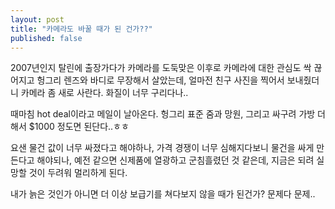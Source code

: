 ```yaml
---
layout: post
title: "카메라도 바꿀 때가 된 건가??"
published: false
---
```



2007년인지 탈린에 출장가다가 카메라를 도둑맞은 이후로 카메라에 대한 관심도 싹 끊어지고 헝그리 렌즈와 바디로 무장해서 살았는데, 얼마전 친구 사진을 찍어서 보내줬더니 카메라 좀 새로 사란다. 화질이 너무 구리다나..




때마침 hot deal이라고 메일이 날아온다. 헝그리 표준 줌과 망원, 그리고 싸구려 가방 더해서 $1000 정도면 된단다..ㅎㅎ




요샌 물건 값이 너무 싸졌다고 해야하나, 가격 경쟁이 너무 심해지다보니 물건을 싸게 만든다고 해야되나, 예전 같으면 신제품에 열광하고 군침흘렸던 것 같은데, 지금은 되려 실망할 것이 두려워 멀리하게 된다.




내가 늙은 것인가 아니면 더 이상 보급기를 쳐다보지 않을 때가 된건가? 문제다 문제..


